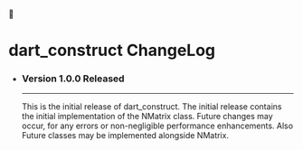 <h1>dart_construct ChangeLog</h1>
<ul>
<li>
    <h3>Version 1.0.0 Released</h3>
    <hr>
    <p>
    This is the initial release of dart_construct. The initial release contains the initial implementation of the NMatrix class. 
    Future changes may occur, for any errors or non-negligible performance enhancements. Also Future classes may be implemented alongside NMatrix.
    </p>
</li>
</ul>
